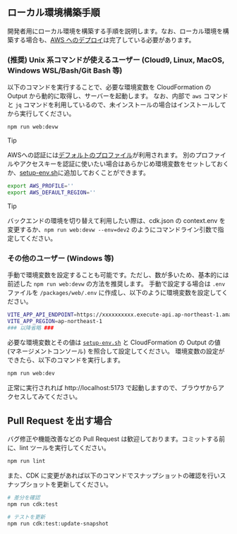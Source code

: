 ## ローカル環境構築手順

開発者用にローカル環境を構築する手順を説明します。なお、ローカル環境を構築する場合も、[AWS へのデプロイ](/README.md#デプロイ)は完了している必要があります。

### (推奨) Unix 系コマンドが使えるユーザー (Cloud9, Linux, MacOS, Windows WSL/Bash/Git Bash 等)

以下のコマンドを実行することで、必要な環境変数を CloudFormation の Output から動的に取得し、サーバーを起動します。
なお、内部で `aws` コマンドと `jq` コマンドを利用しているので、未インストールの場合はインストールしてから実行してください。

```bash
npm run web:devw
```

> [!TIP]
> AWSへの認証には[デフォルトのプロファイル](https://docs.aws.amazon.com/ja_jp/cli/latest/userguide/cli-configure-files.html#cli-configure-files-using-profiles)が利用されます。
> 別のプロファイルやアクセスキーを認証に使いたい場合はあらかじめ環境変数をセットしておくか、[setup-env.sh](/setup-env.sh)に追加しておくことができます。
> ```bash
> export AWS_PROFILE=''
> export AWS_DEFAULT_REGION=''
> ```

> [!TIP]
> バックエンドの環境を切り替えて利用したい際は、cdk.json の context.env を変更するか、`npm run web:devw --env=dev2` のようにコマンドライン引数で指定してください。

### その他のユーザー (Windows 等)

手動で環境変数を設定することも可能です。ただし、数が多いため、基本的には前述した `npm run web:devw` の方法を推奨します。
手動で設定する場合は `.env` ファイルを `/packages/web/.env` に作成し、以下のように環境変数を設定してください。

```bash
VITE_APP_API_ENDPOINT=https://xxxxxxxxxx.execute-api.ap-northeast-1.amazonaws.com/api/
VITE_APP_REGION=ap-northeast-1
### 以降省略 ###
```

必要な環境変数とその値は [`setup-env.sh`](/setup-env.sh) と CloudFormation の Output の値 (マネージメントコンソール) を照合して設定してください。
環境変数の設定ができたら、以下のコマンドを実行します。

```bash
npm run web:dev
```

正常に実行されれば http://localhost:5173 で起動しますので、ブラウザからアクセスしてみてください。

## Pull Request を出す場合

バグ修正や機能改善などの Pull Request は歓迎しております。コミットする前に、lint ツールを実行してください。

```bash
npm run lint
```

また、CDK に変更があれば以下のコマンドでスナップショットの確認を行いスナップショットを更新してください。

```bash
# 差分を確認
npm run cdk:test

# テストを更新
npm run cdk:test:update-snapshot
```
